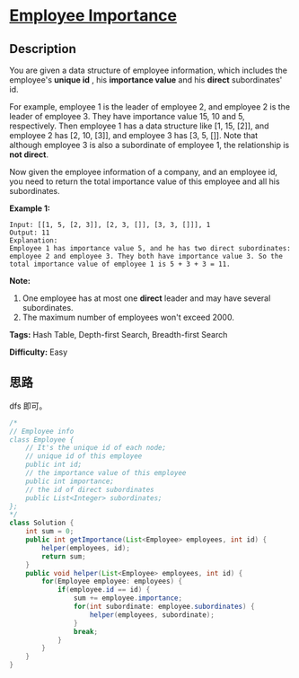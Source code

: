 # [Employee Importance][title]

## Description

You are given a data structure of employee information, which includes the employee's **unique id** , his **importance value** and his **direct** subordinates' id.

For example, employee 1 is the leader of employee 2, and employee 2 is the leader of employee 3. They have importance value 15, 10 and 5, respectively. Then employee 1 has a data structure like [1, 15, [2]], and employee 2 has [2, 10, [3]], and employee 3 has [3, 5, []]. Note that although employee 3 is also a subordinate of employee 1, the relationship is **not direct**.

Now given the employee information of a company, and an employee id, you need to return the total importance value of this employee and all his subordinates.

**Example 1:**  

```
Input: [[1, 5, [2, 3]], [2, 3, []], [3, 3, []]], 1
Output: 11
Explanation:
Employee 1 has importance value 5, and he has two direct subordinates: employee 2 and employee 3. They both have importance value 3. So the total importance value of employee 1 is 5 + 3 + 3 = 11.
```

**Note:**  

1. One employee has at most one **direct** leader and may have several subordinates.
2. The maximum number of employees won't exceed 2000.

**Tags:** Hash Table, Depth-first Search, Breadth-first Search

**Difficulty:** Easy

## 思路

dfs 即可。

``` java
/*
// Employee info
class Employee {
    // It's the unique id of each node;
    // unique id of this employee
    public int id;
    // the importance value of this employee
    public int importance;
    // the id of direct subordinates
    public List<Integer> subordinates;
};
*/
class Solution {
    int sum = 0;
    public int getImportance(List<Employee> employees, int id) {
        helper(employees, id);
        return sum;
    }
    public void helper(List<Employee> employees, int id) {
        for(Employee employee: employees) {
            if(employee.id == id) {
                sum += employee.importance;
                for(int subordinate: employee.subordinates) {
                    helper(employees, subordinate);
                }
                break;
            }
        }
    }
}
```

[title]: https://leetcode.com/problems/employee-importance

